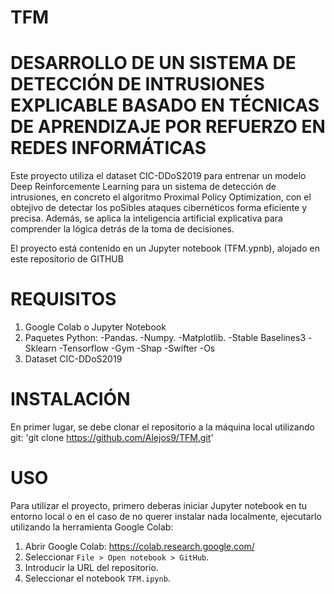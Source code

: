 # TFM
# DESARROLLO DE UN SISTEMA DE DETECCIÓN DE INTRUSIONES EXPLICABLE BASADO EN TÉCNICAS DE APRENDIZAJE POR REFUERZO EN REDES INFORMÁTICAS

Este proyecto utiliza el dataset CIC-DDoS2019 para entrenar un modelo Deep Reinforcemente Learning para un sistema de detección de intrusiones, en concreto el algoritmo Proximal Policy Optimization, con el obtejivo de detectar los poSibles ataques cibernéticos forma eficiente y precisa. Además, se aplica la inteligencia artificial explicativa para comprender la lógica detrás de la toma de decisiones.

El proyecto está contenido en un Jupyter notebook (TFM.ypnb), alojado en este repositorio de GITHUB

# REQUISITOS
1. Google Colab o Jupyter Notebook
2. Paquetes Python:
   -Pandas.
   -Numpy.
   -Matplotlib.
   -Stable Baselines3
   -Sklearn
   -Tensorflow
   -Gym
   -Shap
   -Swifter
   -Os
4. Dataset CIC-DDoS2019

# INSTALACIÓN

En primer lugar, se debe clonar el repositorio a la máquina local utilizando git:
  'git clone https://github.com/Alejos9/TFM.git'
  
# USO

Para utilizar el proyecto, primero deberas iniciar Jupyter notebook en tu entorno local o en el caso de no querer instalar nada localmente, ejecutarlo utilizando la herramienta Google Colab:
  1. Abrir Google Colab: https://colab.research.google.com/
  2. Seleccionar `File > Open notebook > GitHub`.
  3. Introducir la URL del repositorio.
  4. Seleccionar el notebook `TFM.ipynb`.
